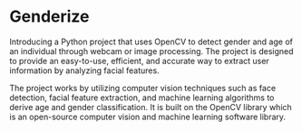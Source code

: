 # Genderize

Introducing a Python project that uses OpenCV to detect gender and age of an individual through webcam or image processing. The project is designed to provide an easy-to-use, efficient, and accurate way to extract user information by analyzing facial features.

The project works by utilizing computer vision techniques such as face detection, facial feature extraction, and machine learning algorithms to derive age and gender classification. It is built on the OpenCV library which is an open-source computer vision and machine learning software library.


